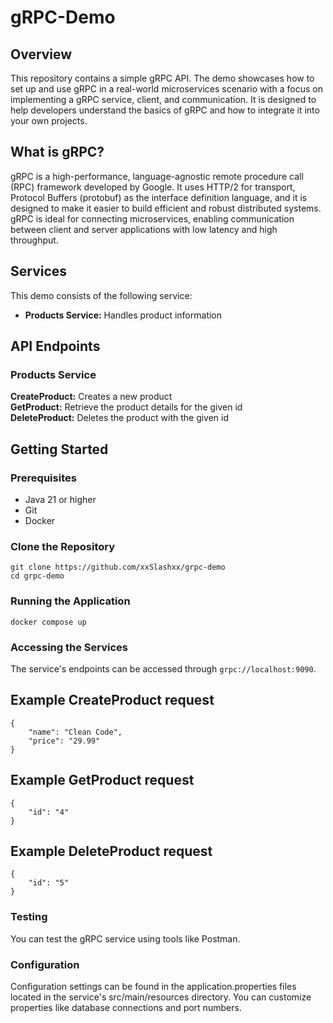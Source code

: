# gRPC-Demo

## Overview
This repository contains a simple gRPC API. The demo showcases how to set up and use gRPC in a real-world microservices scenario with a focus on implementing a gRPC service, client, and communication. It is designed to help developers understand the basics of gRPC and how to integrate it into your own projects.

## What is gRPC?
gRPC is a high-performance, language-agnostic remote procedure call (RPC) framework developed by Google. It uses HTTP/2 for transport, Protocol Buffers (protobuf) as the interface definition language, and it is designed to make it easier to build efficient and robust distributed systems. gRPC is ideal for connecting microservices, enabling communication between client and server applications with low latency and high throughput.

## Services
This demo consists of the following service:
- **Products Service:** Handles product information

## API Endpoints
### Products Service
**CreateProduct:** Creates a new product  
**GetProduct:** Retrieve the product details for the given id  
**DeleteProduct:** Deletes the product with the given id

## Getting Started
### Prerequisites
- Java 21 or higher
- Git
- Docker

### Clone the Repository
    git clone https://github.com/xxSlashxx/grpc-demo
    cd grpc-demo

### Running the Application

    docker compose up

### Accessing the Services
The service's endpoints can be accessed through `grpc://localhost:9090`.

## Example CreateProduct request
    {
        "name": "Clean Code",
        "price": "29.99"
    }

## Example GetProduct request
    {
        "id": "4"
    }

## Example DeleteProduct request
    {
        "id": "5"
    }

### Testing
You can test the gRPC service using tools like Postman.

### Configuration
Configuration settings can be found in the application.properties files located in the service's src/main/resources directory. You can customize properties like database connections and port numbers.
